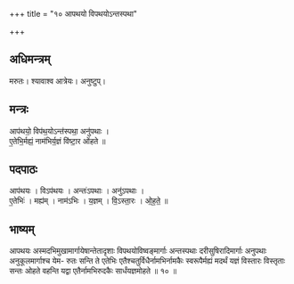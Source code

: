 +++
title = "१० आपथयो विपथयोऽन्तस्पथा"

+++
## अधिमन्त्रम्
मरुतः। श्यावाश्व आत्रेयः। अनुष्टुप्।

## मन्त्रः
आप॑थयो॒ विप॑थ॒योऽन्त॑स्पथा॒ अनु॑पथाः ।  
ए॒तेभि॒र्मह्यं॒ नाम॑भिर्य॒ज्ञं वि॑ष्टा॒र ओ॑हते ॥

## पदपाठः
आप॑थयः । विऽप॑थयः । अन्तः॑ऽपथाः । अनु॑ऽपथाः ।  
ए॒तेभिः॑ । मह्य॑म् । नाम॑ऽभिः । य॒ज्ञम् । वि॒ऽस्ता॒रः । ओ॒ह॒ते॒ ॥

## भाष्यम्
आपथयः अस्मदभिमुखामार्गायेषान्तेतादृशाः विपथयोविष्वङ्मार्गाः अन्तस्पथाः दरीसुषिरादिमार्गाः अनुपथाः अनुकूलमार्गाश्च येम- रुतः सन्ति ते एतेभिः एतैश्चतुर्विधैर्नामभिर्नामकैः स्वरूपैर्मह्यं मदर्थं यज्ञं विस्तारः विस्तृताः सन्तः ओहते वहन्ति यद्वा एतैर्नामभिरुदकैः सार्धंयज्ञमोहते ॥ १० ॥